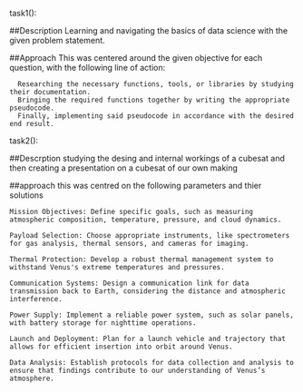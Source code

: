 task1():

  ##Description
    Learning and navigating the basics of data science with the given problem statement.

  ##Approach
    This was centered around the given objective for each question, with the following line of action:

      Researching the necessary functions, tools, or libraries by studying their documentation.
      Bringing the required functions together by writing the appropriate pseudocode.
      Finally, implementing said pseudocode in accordance with the desired end result.

task2():

  ##Descrption 
    studying the desing and internal workings of a cubesat and then creating a presentation on a cubesat of our own making 

  ##approach
  this was centred on the following parameters and thier solutions 
    
    Mission Objectives: Define specific goals, such as measuring atmospheric composition, temperature, pressure, and cloud dynamics.

    Payload Selection: Choose appropriate instruments, like spectrometers for gas analysis, thermal sensors, and cameras for imaging.

    Thermal Protection: Develop a robust thermal management system to withstand Venus's extreme temperatures and pressures.

    Communication Systems: Design a communication link for data transmission back to Earth, considering the distance and atmospheric interference.

    Power Supply: Implement a reliable power system, such as solar panels, with battery storage for nighttime operations.

    Launch and Deployment: Plan for a launch vehicle and trajectory that allows for efficient insertion into orbit around Venus.

    Data Analysis: Establish protocols for data collection and analysis to ensure that findings contribute to our understanding of Venus’s atmosphere.

    
